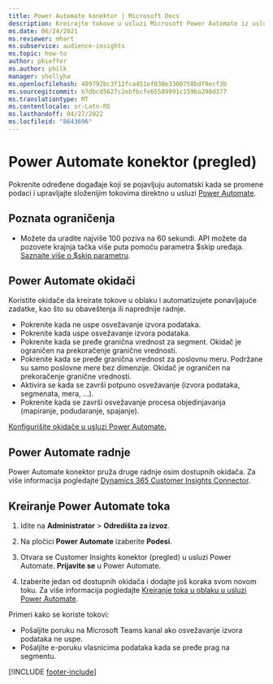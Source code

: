 ```yaml
---
title: Power Automate konektor | Microsoft Docs
description: Kreirajte tokove u usluzi Microsoft Power Automate iz usluge Dynamics 365 Customer Insights.
ms.date: 06/24/2021
ms.reviewer: mhart
ms.subservice: audience-insights
ms.topic: how-to
author: pkieffer
ms.author: philk
manager: shellyha
ms.openlocfilehash: 409792bc3f12fca451ef038e3300758bdf9ecf3b
ms.sourcegitcommit: b7dbcd5627c2ebfbcfe65589991c159ba290d377
ms.translationtype: MT
ms.contentlocale: sr-Latn-RS
ms.lasthandoff: 04/27/2022
ms.locfileid: "8643696"
---
```

# <a name="power-automate-connector-preview"></a>Power Automate konektor (pregled)

Pokrenite određene događaje koji se pojavljuju automatski kada se promene podaci i upravljajte složenijim tokovima direktno u usluzi [Power Automate](https://flow.microsoft.com/).

## <a name="known-limitations"></a>Poznata ograničenja

- Možete da uradite najviše 100 poziva na 60 sekundi. API možete da pozovete krajnja tačka više puta pomoću parametra $skip uređaja. [Saznajte više o $skip parametru](/connectors/customerinsights/#get-items-from-an-entity).

## <a name="power-automate-triggers"></a>Power Automate okidači

Koristite okidače da kreirate tokove u oblaku i automatizujete ponavljajuće zadatke, kao što su obaveštenja ili naprednije radnje. 

- Pokrenite kada ne uspe osvežavanje izvora podataka. 
- Pokrenite kada uspe osvežavanje izvora podataka.
- Pokrenite kada se pređe granična vrednost za segment. Okidač je ograničen na prekoračenje granične vrednosti.
- Pokrenite kada se pređe granična vrednost za poslovnu meru. Podržane su samo poslovne mere bez dimenzije. Okidač je ograničen na prekoračenje granične vrednosti.
- Aktivira se kada se završi potpuno osvežavanje (izvora podataka, segmenata, mera, ...).
- Pokrenite kada se završi osvežavanje procesa objedinjavanja (mapiranje, podudaranje, spajanje).

[Konfigurišite okidače u usluzi Power Automate.](https://flow.microsoft.com/connectors/shared_customerinsights/dynamics-365-customer-insights-connector/)

## <a name="power-automate-actions"></a>Power Automate radnje

Power Automate konektor pruža druge radnje osim dostupnih okidača. Za više informacija pogledajte [Dynamics 365 Customer Insights Connector](/connectors/customerinsights/).

## <a name="create-a-power-automate-flow"></a>Kreiranje Power Automate toka

1. Idite na **Administrator** > **Odredišta za izvoz**.

1. Na pločici **Power Automate** izaberite **Podesi**.

1. Otvara se Customer Insights konektor (pregled) u usluzi Power Automate. **Prijavite se** u Power Automate.

1. Izaberite jedan od dostupnih okidača i dodajte još koraka svom novom toku. Za više informacija pogledajte [Kreiranje toka u oblaku u usluzi Power Automate](/power-automate/get-started-logic-flow).

Primeri kako se koriste tokovi: 
- Pošaljite poruku na Microsoft Teams kanal ako osvežavanje izvora podataka ne uspe. 
- Pošaljite e-poruku vlasnicima podataka kada se pređe prag na segmentu.



[!INCLUDE [footer-include](includes/footer-banner.md)]
